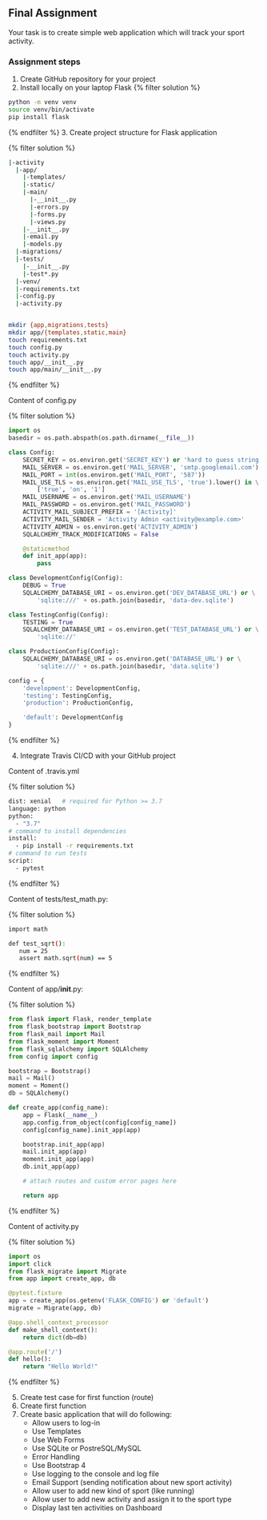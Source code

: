 ## Final Assignment

Your task is to create simple web application which will track your sport activity.

### Assignment steps

1. Create GitHub repository for your project
2. Install locally on your laptop Flask
{% filter solution %}
```bash
python -m venv venv
source venv/bin/activate
pip install flask
```
{% endfilter %}
3. Create project structure for Flask application

{% filter solution %}
```bash
|-activity
  |-app/
    |-templates/
    |-static/
    |-main/
      |-__init__.py
      |-errors.py
      |-forms.py
      |-views.py
    |-__init__.py
    |-email.py
    |-models.py
  |-migrations/
  |-tests/
    |-__init__.py
    |-test*.py
  |-venv/
  |-requirements.txt
  |-config.py
  |-activity.py


mkdir {app,migrations,tests}
mkdir app/{templates,static,main}
touch requirements.txt
touch config.py
touch activity.py
touch app/__init__.py
touch app/main/__init__.py
```
{% endfilter %}

Content of config.py

{% filter solution %}
```python
import os
basedir = os.path.abspath(os.path.dirname(__file__))

class Config:
    SECRET_KEY = os.environ.get('SECRET_KEY') or 'hard to guess string'
    MAIL_SERVER = os.environ.get('MAIL_SERVER', 'smtp.googlemail.com')
    MAIL_PORT = int(os.environ.get('MAIL_PORT', '587'))
    MAIL_USE_TLS = os.environ.get('MAIL_USE_TLS', 'true').lower() in \
        ['true', 'on', '1']
    MAIL_USERNAME = os.environ.get('MAIL_USERNAME')
    MAIL_PASSWORD = os.environ.get('MAIL_PASSWORD')
    ACTIVITY_MAIL_SUBJECT_PREFIX = '[Activity]'
    ACTIVITY_MAIL_SENDER = 'Activity Admin <activity@example.com>'
    ACTIVITY_ADMIN = os.environ.get('ACTIVITY_ADMIN')
    SQLALCHEMY_TRACK_MODIFICATIONS = False

    @staticmethod
    def init_app(app):
        pass

class DevelopmentConfig(Config):
    DEBUG = True
    SQLALCHEMY_DATABASE_URI = os.environ.get('DEV_DATABASE_URL') or \
        'sqlite:///' + os.path.join(basedir, 'data-dev.sqlite')

class TestingConfig(Config):
    TESTING = True
    SQLALCHEMY_DATABASE_URI = os.environ.get('TEST_DATABASE_URL') or \
        'sqlite://'

class ProductionConfig(Config):
    SQLALCHEMY_DATABASE_URI = os.environ.get('DATABASE_URL') or \
        'sqlite:///' + os.path.join(basedir, 'data.sqlite')

config = {
    'development': DevelopmentConfig,
    'testing': TestingConfig,
    'production': ProductionConfig,

    'default': DevelopmentConfig
}
```
{% endfilter %}

4. Integrate Travis CI/CD with your GitHub project

Content of .travis.yml

{% filter solution %}

```bash
dist: xenial   # required for Python >= 3.7
language: python
python:
  - "3.7"
# command to install dependencies
install:
  - pip install -r requirements.txt
# command to run tests
script:
  - pytest

```
{% endfilter %}

Content of tests/test_math.py:

{% filter solution %}

```bash
import math

def test_sqrt():
   num = 25
   assert math.sqrt(num) == 5
```
{% endfilter %}


Content of app/__init__.py:

{% filter solution %}
```python
from flask import Flask, render_template
from flask_bootstrap import Bootstrap
from flask_mail import Mail
from flask_moment import Moment
from flask_sqlalchemy import SQLAlchemy
from config import config

bootstrap = Bootstrap()
mail = Mail()
moment = Moment()
db = SQLAlchemy()

def create_app(config_name):
    app = Flask(__name__)
    app.config.from_object(config[config_name])
    config[config_name].init_app(app)

    bootstrap.init_app(app)
    mail.init_app(app)
    moment.init_app(app)
    db.init_app(app)

    # attach routes and custom error pages here

    return app
```
{% endfilter %}


Content of activity.py

{% filter solution %}
```python
import os
import click
from flask_migrate import Migrate
from app import create_app, db

@pytest.fixture
app = create_app(os.getenv('FLASK_CONFIG') or 'default')
migrate = Migrate(app, db)

@app.shell_context_processor
def make_shell_context():
    return dict(db=db)

@app.route('/')
def hello():
    return "Hello World!"
```
{% endfilter %}



5. Create test case for first function (route)
6. Create first function
7. Create basic application that will do following:
	* Allow users to log-in
	* Use Templates
	* Use 	Web Forms
	* Use SQLite or PostreSQL/MySQL
	* Error Handling
	* Use Bootstrap 4
	* Use logging to the console and log file
	* Email Support (sending notification about new sport activity)
	* Allow user to add new kind of sport (like running)
	* Allow user to add new activity and assign it to the sport type
	* Display last ten activities on Dashboard
